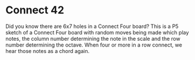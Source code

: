 # Connect 42

Did you know there are 6x7 holes in a Connect Four board?
This is a P5 sketch of a Connect Four board with random moves being made which play notes, the column number determining the note in the scale and the row number determining the octave. When four or more in a row connect, we hear those notes as a chord again.